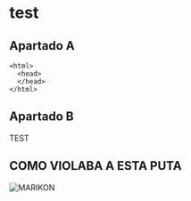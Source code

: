 # test

## Apartado A


    <html>
      <head>
      </head>
    </html>





## Apartado B

TEST

## COMO VIOLABA A ESTA PUTA

![MARIKON](https://static.vecteezy.com/system/resources/previews/002/947/531/non_2x/cute-and-beautiful-anime-girls-with-cat-vector.jpg)





